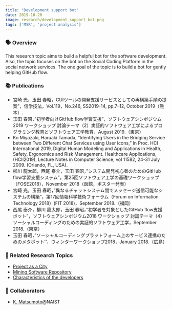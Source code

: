 ```yaml
---
title: "Development support bot"
date: 2019-10-20
image: research/development_support_bot.png
tags: ['MSR', 'project analysis']
---
```


### :speaking_head: Overview

This research topic aims to build a helpful bot for the software development.
Also, the topic focuses on the bot on the Social Coding Platform in the social network services.
The one goal of the topic is to build a bot for gently helping GitHub flow.

### :books: Publications

* 宮崎 光，玉田 春昭，CUIツールの開発支援サービスとしての再構築手順の提案”，信学技法，Vol.119，No.246, SS2019-14, pp.7–12, October 2019（熊本）.
* 玉田 春昭，”初学者向けGitHub flow学習支援”，ソフトウェアシンポジウム2019 ワークショップ 討論テーマ（2）実証的ソフトウェア工学によるプログラミング教育とソフトウェア工学教育，August 2019.（東京）
* Ko Miyazaki, Haruaki Tamada, “Identifying Users in the Bridging Service between Two Different Chat Services using User Icons,” In Proc. HCI International 2019, Digital Human Modeling and Applications in Health, Safety, Ergonomics and Risk Management. Healthcare Applications, (HCII2019), Lecture Notes in Computer Science, vol 11582, 24-31 July 2009. (Orlando, FL, USA).
* 柳川 龍太郎，西尾 泰介，玉田 春昭，”システム開発初心者のためのGitHub flow学習支援システム”，第25回ソフトウェア工学の基礎ワークショップ（FOSE2018），November 2018（函館，ポスター発表）
* 宮崎 光，玉田 春昭，”異なるチャットシステム間でメッセージ送信可能なシステムの構築”，第17回情報科学技術フォーラム（Forum on Information Technology 2018）(FIT 2018)，September 2018.（福岡）
* 西尾 泰介，柳川 龍太郎，玉田 春昭，”初学者を対象としたGitHub flow支援ボット”，ソフトウェアシンポジウム2018 ワークショップ 討論テーマ（4）ソーシャルコーディングのための実証的ソフトウェア工学，September 2018.（東京）
* 玉田 春昭，”ソーシャルコーディングプラットフォーム上のサービス連携のためのメタボット’‘，ウィンターワークショップ2018，January 2018.（広島）

### :mag_right: Related Research Topics

* [Project as a City](../project_as_a_city)
* [Mining Software Repository](../software_development_with_ai)
* [Characteristics of the developers](../characteristics_of_developers)

### :handshake: Collaborators

* [K. Matsumoto](https://se-naist.jp)@NAIST

